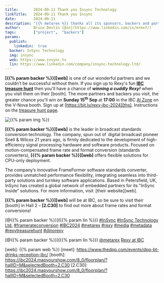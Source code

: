 ```yaml
---
title:       2024-09-11 Thank you Insync Technology
linkTitle:   2024-09-11 Thank you Insync
date:        2024-09-11
description: "{{% metarex %}} thanks all its sponsors, backers and partners"
author:      Bruce Devlin [@in](https://www.linkedin.com/in/mrmxf/)
tags:        ["project",  "backers"]
params:
  publish:
    linkedin:  true
  backer: InSync Technology
  img: insync
  web: https://www.insync.tv
  lin: https://www.linkedin.com/company/insync-technology-ltd/
---
```


**[{{% param backer %}}][web]** is one of our wonderful partners and we
couldn’t be successful without them. If you sign up to Rexy's fun **[IBC
treasure hunt][ths]** then you'll have a chance of ***winning a cuddly Rexy!***
when you visit them on their [booth]. The more partners and backers you visit,
the greater chance you'll win on **Sunday 15<sup>th</sup> Sep** at **17:00** in
the IBC [AI Zone][rxydraw] on the V-Nova booth. Sign up at
[https://bit.ly/rexy-ibc-2024][ths]. Instructions on the [treasure hunt
page][thp].

<img  class="ui centered large bordered rounded image" src="featured-{{% param img
%}}.png" alt="{{% param img %}}">

**[{{% param backer %}}][web]** is the leader in broadcast standards conversion
technology. The company, spun out of  digital broadcast pioneer Snell & Wilcox
21 years ago, is firmly dedicated to the development of high-efficiency signal
processing hardware and software products. Focused on motion-compensated frame
rate and format conversion (standards converters), **[{{% param backer
%}}][web]** offers flexible solutions for CPU-only deployment.

The company’s innovative FrameFormer software standards converter, provides
unmatched performance flexibility, integrating seamless into third-party
solutions and turnkey software applications. Based in Petersfield, UK, InSync
has created a global network of embedded partners for its “InSync Inside”
solutions. For more information, visit  [their website][web].

**[{{% param backer %}}][web]** will be at IBC, so be sure to visit their
[booth] in Hall 2 – **[2.C30]** to find out more about frame rates and format
conversions!

[@{{% param backer %}}]({{% param lin %}})
[#InSync](https://www.linkedin.com/search/results/all/?keywords=%23insync)
[#InSync Technology Ltd.](https://www.linkedin.com/search/results/all/?keywords=%23InSync%20Technology%20Ltd)
[#framerateconversion](https://www.linkedin.com/search/results/all/?keywords=%23framerateconversion)
[#IBC2024](https://www.linkedin.com/search/results/all/?keywords=%23IBC2024)
[#metarex](https://www.linkedin.com/search/results/all/?keywords=%23metarex)
[#rexy](https://www.linkedin.com/search/results/all/?keywords=%23rexy)
[#media](https://www.linkedin.com/search/results/all/?keywords=%23media)
[#metadata](https://www.linkedin.com/search/results/all/?keywords=%23metadata)
[#rexytreasurehunt](https://www.linkedin.com/search/results/all/?keywords=%23rexytreasurehunt)
[#dinorexy](https://www.linkedin.com/search/results/all/?keywords=%23dinorexy)

<i class="linkedin icon"></i>[@{{% param backer %}}]({{% param lin %}})
<i class="linkedin icon"></i>[@metarex][limrx]
<i class="linkedin icon"></i>[Rexy at IBC][lirxy]

[web]:    {{% param web %}}
[meet]:   https://www.thedpp.com/events/dpp-bt-drinks-reception-ibc/
[booth]:  https://ibc2024.mapyourshow.com/8_0/floorplan/?hallID=M&selectedBooth=2.C30
[2.C30]:  https://ibc2024.mapyourshow.com/8_0/floorplan/?hallID=M&selectedBooth=2.C30

[limrx]:   https://uk.linkedin.com/company/metarex-media
[lirxy]:   https://www.linkedin.com/search/results/all/?keywords=%23ibc2024%20%23metarex%20%23rexy
[rxydraw]: https://ibc2024.mapyourshow.com/8_0/floorplan/?st=keyword&hallID=J&sv=V-NOVA&selectedBooth=14.AI03
[ths]:     https://bit.ly/rexy-ibc-2024
[thp]:     /project/treasure-hunt/
